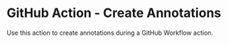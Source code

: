 # GitHub Action - Create Annotations

Use this action to create annotations during a GitHub Workflow action.

